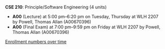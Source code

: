 **CSE 210**: Principle/Software Engineering (4 units)

- **A00** (Lecture) at 5:00 pm–6:20 pm on Tuesday, Thursday at WLH 2207 by Powell, Thomas Allan (A00670396)
- **A00** (Final Exam) at 7:00 pm–9:59 pm on Friday at WLH 2207 by Powell, Thomas Allan (A00670396)

[Enrollment numbers over time](./CSE210.tsv)
